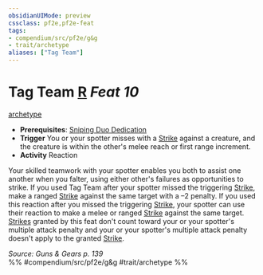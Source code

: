 ```yaml
---
obsidianUIMode: preview
cssclass: pf2e,pf2e-feat
tags:
- compendium/src/pf2e/g&g
- trait/archetype
aliases: ["Tag Team"]
---
```

# Tag Team  [R](chapter-9-playing-the-game.md#Actions "Reaction") *Feat 10*  
[archetype](archetype.md "Archetype Feat Trait")  

- **Prerequisites**: [Sniping Duo Dedication](sniping-duo-dedication-g-g.md)
- **Trigger** You or your spotter misses with a [Strike](strike.md) against a creature, and the creature is within the other's melee reach or first range increment.
- **Activity** Reaction

Your skilled teamwork with your spotter enables you both to assist one another when you falter, using either other's failures as opportunities to strike. If you used Tag Team after your spotter missed the triggering [Strike](strike.md), make a ranged [Strike](strike.md) against the same target with a –2 penalty. If you used this reaction after you missed the triggering [Strike](strike.md), your spotter can use their reaction to make a melee or ranged [Strike](strike.md) against the same target. [Strikes](strike.md) granted by this feat don't count toward your or your spotter's multiple attack penalty and your or your spotter's multiple attack penalty doesn't apply to the granted [Strike](strike.md).

*Source: Guns & Gears p. 139*  
%% #compendium/src/pf2e/g&g #trait/archetype %%